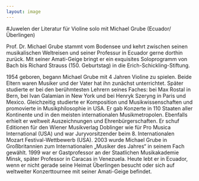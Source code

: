 ```yaml
---
layout: image
---
```


\#Juwelen der Literatur für Violine solo mit Michael Grube (Ecuador/ Überlingen)

Prof. Dr. Michael Grube stammt vom Bodensee und kehrt zwischen seinen musikalischen Weltreisen und seiner Professur in Ecuador gerne dorthin zurück. Mit seiner Amati-Geige bringt er ein exquisites Soloprogramm von Bach bis Richard Strauss (150. Geburtstag) in die Erich-Schickling-Stiftung. 

1954 geboren, begann Michael Grube mit 4 Jahren Violine zu spielen. Beide Eltern waren Musiker und der Vater hat ihn zunächst unterrichtet. Später studierte er bei den berühmtesten Lehrern seines Faches: bei Max Rostal in Bern, bei Ivan Galamian in New York und bei Henryk Szeryng in Paris und Mexico. Gleichzeitig studierte er Komposition und Musikwissenschaften und promovierte in Musikphilosophie in USA.
Er gab Konzerte in 110 Staaten aller Kontinente und in den meisten internationalen Musikmetropolen. Ebenfalls erhielt er weltweit Auszeichnungen und Ehrenbürgerschaften. Er schuf Editionen für den Wiener Musikverlag Doblinger wie für Pro Musica International (USA) und war Juryvorsitzender beim 8. Internationalen Mozart Festival-Wettbewerb (USA). 2003 wurde Michael Grube in Großbritannien zum Internationalen „Musiker des Jahres“ in seinem Fach gewählt. 1999 war er Gastprofessor an der Staatlichen Musikakademie Minsk, später Professor in Caracas in Venezuela. Heute lebt er in Ecuador, wenn er nicht gerade seine Heimat Überlingen besucht oder sich auf weltweiter Konzerttournee mit seiner Amati-Geige befindet.
